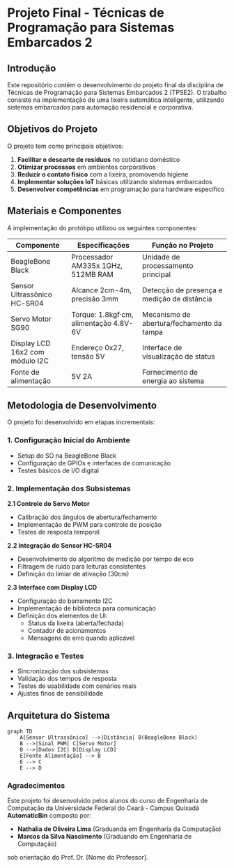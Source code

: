 # Projeto Final - Técnicas de Programação para Sistemas Embarcados 2

## Introdução
Este repositório contém o desenvolvimento do projeto final da disciplina de Técnicas de Programação para Sistemas Embarcados 2 (TPSE2). O trabalho consiste na implementação de uma lixeira automática inteligente, utilizando sistemas embarcados para automação residencial e corporativa.

## Objetivos do Projeto
O projeto tem como principais objetivos:

1. **Facilitar o descarte de resíduos** no cotidiano doméstico
2. **Otimizar processos** em ambientes corporativos
3. **Reduzir o contato físico** com a lixeira, promovendo higiene
4. **Implementar soluções IoT** básicas utilizando sistemas embarcados
5. **Desenvolver competências** em programação para hardware específico

## Materiais e Componentes
A implementação do protótipo utilizou os seguintes componentes:

| Componente | Especificações | Função no Projeto |
|------------|----------------|-------------------|
| BeagleBone Black | Processador AM335x 1GHz, 512MB RAM | Unidade de processamento principal |
| Sensor Ultrassônico HC-SR04 | Alcance 2cm-4m, precisão 3mm | Detecção de presença e medição de distância |
| Servo Motor SG90 | Torque: 1.8kgf·cm, alimentação 4.8V-6V | Mecanismo de abertura/fechamento da tampa |
| Display LCD 16x2 com módulo I2C | Endereço 0x27, tensão 5V | Interface de visualização de status |
| Fonte de alimentação | 5V 2A | Fornecimento de energia ao sistema |

## Metodologia de Desenvolvimento
O projeto foi desenvolvido em etapas incrementais:

### 1. Configuração Inicial do Ambiente
- Setup do SO na BeagleBone Black
- Configuração de GPIOs e interfaces de comunicação
- Testes básicos de I/O digital

### 2. Implementação dos Subsistemas
**2.1 Controle do Servo Motor**
- Calibração dos ângulos de abertura/fechamento
- Implementação de PWM para controle de posição
- Testes de resposta temporal

**2.2 Integração do Sensor HC-SR04**
- Desenvolvimento do algoritmo de medição por tempo de eco
- Filtragem de ruído para leituras consistentes
- Definição do limiar de ativação (30cm)

**2.3 Interface com Display LCD**
- Configuração do barramento I2C
- Implementação de biblioteca para comunicação
- Definição dos elementos de UI:
  - Status da lixeira (aberta/fechada)
  - Contador de acionamentos
  - Mensagens de erro quando aplicável

### 3. Integração e Testes
- Sincronização dos subsistemas
- Validação dos tempos de resposta
- Testes de usabilidade com cenários reais
- Ajustes finos de sensibilidade

## Arquitetura do Sistema
```mermaid
graph TD
    A[Sensor Ultrassônico] -->|Distância| B(BeagleBone Black)
    B -->|Sinal PWM| C[Servo Motor]
    B -->|Dados I2C| D[Display LCD]
    E[Fonte Alimentação] --> B
    E --> C
    E --> D
```
### Agradecimentos  
Este projeto foi desenvolvido pelos alunos do curso de Engenharia de Computação da Universidade Federal do Ceará - Campus Quixadá **AutomaticBin** composto por:  

- **Nathalia de Oliveira Lima** (Graduanda em Engenharia da Computação)  
- **Marcos da Silva Nascimento** (Graduando em Engenharia de Computação)  

sob orientação do Prof. Dr. [Nome do Professor].
